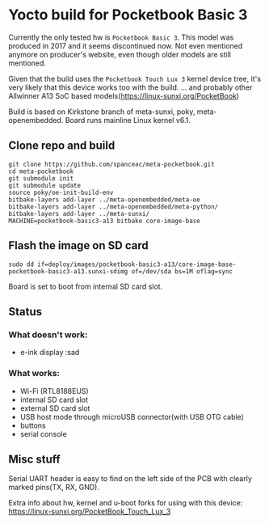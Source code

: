 # Yocto build for Pocketbook Basic 3

Currently the only tested hw is `Pocketbook Basic 3`. This model was produced in 2017 and it seems discontinued now.
Not even mentioned anymore on producer's website, even though older models are still mentioned.

Given that the build uses the `Pocketbook Touch Lux 3` kernel device tree, it's very likely that this device works too with the build.
... and probably other Allwinner A13 SoC based models(https://linux-sunxi.org/PocketBook)

Build is based on Kirkstone branch of meta-sunxi, poky, meta-openembedded.
Board runs mainline Linux kernel v6.1.

## Clone repo and build

```
git clone https://github.com/spanceac/meta-pocketbook.git
cd meta-pocketbook
git submodule init
git submodule update
source poky/oe-init-build-env
bitbake-layers add-layer ../meta-openembedded/meta-oe
bitbake-layers add-layer ../meta-openembedded/meta-python/
bitbake-layers add-layer ../meta-sunxi/
MACHINE=pocketbook-basic3-a13 bitbake core-image-base
```

## Flash the image on SD card

```
sudo dd if=deploy/images/pocketbook-basic3-a13/core-image-base-pocketbook-basic3-a13.sunxi-sdimg of=/dev/sda bs=1M oflag=sync
```

Board is set to boot from internal SD card slot.

## Status

### What doesn't work:
- e-ink display :sad

### What works:
- Wi-Fi (RTL8188EUS)
- internal SD card slot
- external SD card slot
- USB host mode through microUSB connector(with USB OTG cable)
- buttons
- serial console

## Misc stuff
Serial UART header is easy to find on the left side of the PCB with clearly marked pins(TX, RX, GND).

Extra info about hw, kernel and u-boot forks for using with this device: https://linux-sunxi.org/PocketBook_Touch_Lux_3

